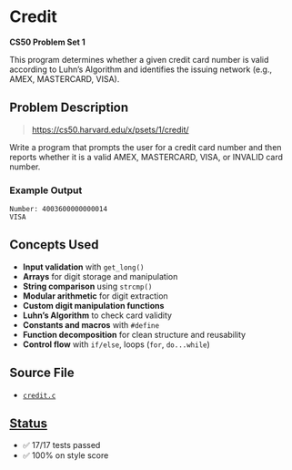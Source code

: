 # Credit

**CS50 Problem Set 1**

This program determines whether a given credit card number is valid according to Luhn’s Algorithm and identifies the issuing network (e.g., AMEX, MASTERCARD, VISA).

## Problem Description  
> https://cs50.harvard.edu/x/psets/1/credit/

Write a program that prompts the user for a credit card number and then reports whether it is a valid AMEX, MASTERCARD, VISA, or INVALID card number.

### Example Output
```text
Number: 4003600000000014
VISA
```

## Concepts Used
- **Input validation** with `get_long()`
- **Arrays** for digit storage and manipulation
- **String comparison** using `strcmp()`
- **Modular arithmetic** for digit extraction
- **Custom digit manipulation functions**
- **Luhn’s Algorithm** to check card validity
- **Constants and macros** with `#define`
- **Function decomposition** for clean structure and reusability
- **Control flow** with `if/else`, loops (`for`, `do...while`)

## Source File
- [`credit.c`](./credit.c)

## [Status](https://submit.cs50.io/users/Raiki-B/cs50/problems/2025/x/credit)
- ✅ 17/17 tests passed  
- ✅ 100% on style score
